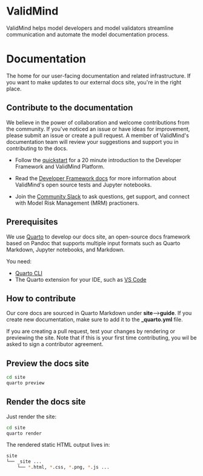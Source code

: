# ValidMind

ValidMind helps model developers and model validators streamline communication and automate the model documentation process.

# Documentation

The home for our user-facing documentation and related infrastructure. If you want to make updates to our external docs site, you're in the right place.

## Contribute to the documentation

We believe in the power of collaboration and welcome contributions from the community. If you've noticed an issue or have ideas for improvement, please submit an issue or create a pull request. A member of ValidMind's documentation team will review your suggestions and support you in contributing to the docs. 

- Follow the [quickstart](https://docs.validmind.ai/guide/quickstart.html) for a 20 minute introduction to the Developer Framework and ValidMind Platform.

- Read the [Developer Framework docs](https://docs.validmind.ai/guide/developer-framework.html) for more information about ValidMind's open source tests and Jupyter notebooks.

- Join the [Community Slack](site/guide/join-community.qmd) to ask questions, get support, and connect with Model Risk Management (MRM) practioners.

## Prerequisites

We use [Quarto](https://quarto.org) to develop our docs site, an open-source docs framework based on Pandoc that supports multiple input formats such as Quarto Markdown, Jupyter notebooks, and Markdown.

You need:

- [Quarto CLI](https://quarto.org/docs/get-started/)
- The Quarto extension for your IDE, such as [VS Code](https://marketplace.visualstudio.com/items?itemName=quarto.quarto)

## How to contribute

Our core docs are sourced in Quarto Markdown under **site**-->**guide**. If you create new documentation, make sure to add it to the **_quarto.yml** file.

If you are creating a pull request, test your changes by rendering or previewing the site. Note that if this is your first time contributing, you wil be asked to sign a contributor agreement.

## Preview the docs site

```bash
cd site
quarto preview
```

## Render the docs site

Just render the site:

```bash
cd site
quarto render
```

The rendered static HTML output lives in:

```bash
site
└── _site ...
    └── *.html, *.css, *.png, *.js ...
```
